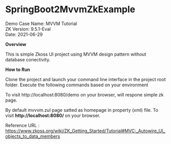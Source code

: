 # SpringBoot2MvvmZkExample

Demo Case Name: MVVM Tutorial </br>
ZK Version: 9.5.1-Eval </br>
Date: 2021-06-29 </br>

<b> Overview </b>
<p> This is simple Zkoss UI project using MVVM design pattern without database conectivity.

<b> How to Run </b>
<p>Clone the project and launch your command line interface in the project root folder. Execute the following commands based on your environment

To visit http://localhost:8080/demo on your browser, will respone simple zk page.

By default mvvvm.zul page satted as homepage in property (xml) file.
To visit <b> http://localhost:8080/ </b> on your browser.

Reference URL : https://www.zkoss.org/wiki/ZK_Getting_Started/Tutorial#MVC:_Autowire_UI_objects_to_data_members



